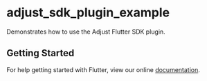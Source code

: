 # adjust_sdk_plugin_example

Demonstrates how to use the Adjust Flutter SDK plugin.

## Getting Started

For help getting started with Flutter, view our online
[documentation](https://flutter.io/).
